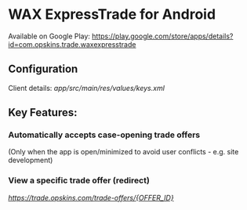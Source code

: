 # WAX ExpressTrade for Android
Available on Google Play: https://play.google.com/store/apps/details?id=com.opskins.trade.waxexpresstrade

## Configuration
Client details: *app/src/main/res/values/keys.xml*

## Key Features:

### Automatically accepts case-opening trade offers
(Only when the app is open/minimized to avoid user conflicts - e.g. site development)

### View a specific trade offer (redirect)
*https://trade.opskins.com/trade-offers/{OFFER_ID}*